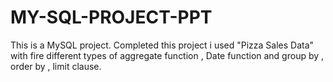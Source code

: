 # MY-SQL-PROJECT-PPT
This is a MySQL project. Completed this project i used "Pizza Sales Data" with fire different types of aggregate function , Date function and group by , order by , limit clause.
